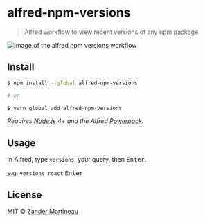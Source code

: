 # alfred-npm-versions

> Alfred workflow to view recent versions of any npm package

![Image of the alfred npm versions workflow](https://i.imgur.com/cNIm25o.png)

## Install

```sh
$ npm install --global alfred-npm-versions

# or

$ yarn global add alfred-npm-versions
```

_Requires [Node.js](https://nodejs.org) 4+ and the Alfred [Powerpack](https://www.alfredapp.com/powerpack/)._

## Usage

In Alfred, type `versions`, your query, then <kbd>Enter</kbd>.

e.g. `versions react` <kbd>Enter</kbd>

## License

MIT &copy; [Zander Martineau](https://zander.wtf)
